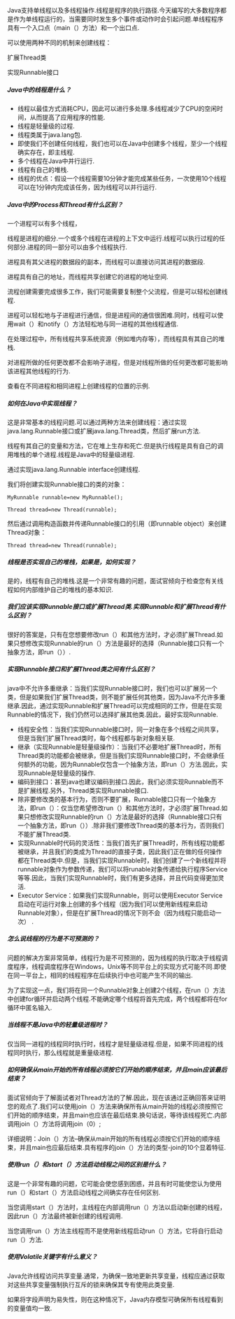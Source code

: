 Java支持单线程以及多线程操作.线程是程序的执行路径.今天编写的大多数程序都是作为单线程运行的，当需要同时发生多个事件或动作时会引起问题.单线程程序具有一个入口点（main（）方法）和一个出口点.

可以使用两种不同的机制来创建线程：

扩展Thread类

实现Runnable接口

##### Java中的线程是什么？

*   线程以最佳方式消耗CPU，因此可以进行多处理.多线程减少了CPU的空闲时间，从而提高了应用程序的性能.
*   线程是轻量级的过程.
*   线程类属于java.lang包.
*   即使我们不创建任何线程，我们也可以在Java中创建多个线程，至少一个线程确实存在，即主线程.
*   多个线程在Java中并行运行.
*   线程有自己的堆栈.
*   线程的优点：假设一个线程需要10分钟才能完成某些任务，一次使用10个线程可以在1分钟内完成该任务，因为线程可以并行运行.

##### Java中的Process和Thread有什么区别？

一个进程可以有多个线程，

线程是进程的细分.一个或多个线程在进程的上下文中运行.线程可以执行过程的任何部分.进程的同一部分可以由多个线程执行.

进程具有其父进程的数据段的副本，而线程可以直接访问其进程的数据段.

进程具有自己的地址，而线程共享创建它的进程的地址空间.

流程创建需要完成很多工作，我们可能需要复制整个父流程，但是可以轻松创建线程.

进程可以轻松地与子进程进行通信，但是进程间的通信很困难.同时，线程可以使用wait（）和notify（）方法轻松地与同一进程的其他线程通信.

在处理过程中，所有线程共享系统资源（例如堆内存等），而线程具有其自己的堆栈.

对进程所做的任何更改都不会影响子进程，但是对线程所做的任何更改都可能影响该进程其他线程的行为.

查看在不同进程和相同进程上创建线程的位置的示例.

##### 如何在Java中实现线程？

这是非常基本的线程问题.可以通过两种方法来创建线程：通过实现java.lang.Runnable接口或扩展java.lang.Thread类，然后扩展run方法.

线程有其自己的变量和方法，它在堆上生存和死亡.但是执行线程是具有自己的调用堆栈的单个进程.线程是Java中的轻量级进程.

通过实现java.lang.Runnable interface创建线程.

我们将创建实现Runnable接口的类的对象：

```
MyRunnable runnable=new MyRunnable();

Thread thread=new Thread(runnable);
```

然后通过调用构造函数并传递Runnable接口的引用（即runnable object）来创建Thread对象：

```
Thread thread=new Thread(runnable);
```

##### 线程是否实现自己的堆栈，如果是，如何实现？

是的，线程有自己的堆栈.这是一个非常有趣的问题，面试官倾向于检查您有关线程如何内部维护自己的堆栈的基本知识.

##### 我们应该实现Runnable接口或扩展Thread类.实现Runnable和扩展Thread有什么区别？

很好的答案是，只有在您想要修改run（）和其他方法时，才必须扩展Thread.如果只想修改实现Runnable的run（）方法是最好的选择（Runnable接口只有一个抽象方法，即run（））. 

##### 实现Runnable接口和扩展Thread类之间有什么区别？

java中不允许多重继承：当我们实现Runnable接口时，我们也可以扩展另一个类，但是如果我们扩展Thread类，则不能扩展任何其他类，因为Java不允许多重继承.因此，通过实现Runnable和扩展Thread可以完成相同的工作，但是在实现Runnable的情况下，我们仍然可以选择扩展其他类.因此，最好实现Runnable.

*   线程安全性：当我们实现Runnable接口时，同一对象在多个线程之间共享，但是当我们扩展Thread类时，每个线程都与新对象相关联.
*   继承（实现Runnable是轻量级操作）：当我们不必要地扩展Thread时，所有Thread类的功能都会被继承，但是当我们实现Runnable接口时，不会继承任何额外的功能，因为Runnable仅包含一个抽象方法，即run（）方法.因此，实现Runnable是轻量级的操作.
*   编码到接口：甚至java也建议编码到接口.因此，我们必须实现Runnable而不是扩展线程.另外，Thread类实现Runnable接口.
*   除非要修改类的基本行为，否则不要扩展，Runnable接口只有一个抽象方法，即run（）：仅当您希望修改run（）和其他方法时，才必须扩展Thread.如果只想修改实现Runnable的run（）方法是最好的选择（Runnable接口只有一个抽象方法，即run（））.除非我们要修改Thread类的基本行为，否则我们不能扩展Thread类.
*   实现Runnable时代码的灵活性：当我们首先扩展Thread时，所有线程功能都被继承，并且我们的类成为Thread的直接子类，因此我们正在做的任何操作都在Thread类中.但是，当我们实现Runnable时，我们创建了一个新线程并将runnable对象作为参数传递，我们可以将runable对象传递给执行程序Service等等.因此，当我们实现Runnable时，我们有更多选择，并且代码变得更加灵活.
*   Executor Service：如果我们实现Runnable，则可以使用Executor Service启动在可运行对象上创建的多个线程（因为我们可以使用新线程来启动Runnable对象），但是在扩展Thread的情况下则不会（因为线程只能启动一次） .

##### 怎么说线程的行为是不可预测的？

问题的解决方案非常简单，线程行为是不可预测的，因为线程的执行取决于线程调度程序，线程调度程序在Windows，Unix等不同平台上的实现方式可能不同.即使在同一平台上，相同的线程程序在后续执行中也可能产生不同的输出.

为了实现这一点，我们将在同一个Runnable对象上创建2个线程，在run（）方法中创建for循环并启动两个线程.不能确定哪个线程将首先完成，两个线程都将在for循环中匿名输入.

##### 当线程不是Java中的轻量级进程时？

仅当同一进程的线程同时执行时，线程才是轻量级进程.但是，如果不同进程的线程同时执行，那么线程就是重量级进程.

##### 如何确保从main开始的所有线程必须按它们开始的顺序结束，并且main应该最后结束？

面试官倾向于了解面试者对Thread方法的了解.因此，现在该通过正确回答来证明您的观点了.我们可以使用join（）方法来确保所有从main开始的线程必须按照它们开始的顺序结束，并且main也应该在最后结束.换句话说，等待该线程死亡.内部调用join（）方法将调用join（0）;

详细说明：Join（）方法–确保从main开始的所有线程必须按它们开始的顺序结束，并且main也应最后结束.具有程序的join（）方法的类型-join的10个显着特征.

##### 使用run（）和start（）方法启动线程之间的区别是什么？

这是一个非常有趣的问题，它可能会使您感到困惑，并且有时可能使您认为使用run（）和start（）方法启动线程之间确实存在任何区别.

当您调用start（）方法时，主线程在内部调用run（）方法以启动新创建的线程，因此run（）方法最终被新创建的线程调用.

当您调用run（）方法主线程而不是使用新线程启动run（）方法，它将自行启动run（）方法.

##### 使用Volatile关键字有什么意义？

Java允许线程访问共享变量.通常，为确保一致地更新共享变量，线程应通过获取对这些共享变量强制执行互斥的锁来确保其专有使用此类变量.

如果将字段声明为易失性，则在这种情况下，Java内存模型可确保所有线程看到的变量值均一致.